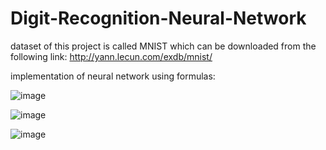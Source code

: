# Digit-Recognition-Neural-Network

dataset of this project is called MNIST which can be downloaded from the following link:
http://yann.lecun.com/exdb/mnist/

implementation of neural network using formulas:

![image](https://user-images.githubusercontent.com/123382738/222490294-42d53dc5-286d-4d86-aa21-7fb51039bc0d.png)

![image](https://user-images.githubusercontent.com/123382738/222490477-c4d7a1b4-3a11-46cb-9ab9-94eb68014cdb.png)

![image](https://user-images.githubusercontent.com/123382738/222490629-813cbcc6-cc09-4360-9ee3-517dca0eed75.png)
